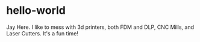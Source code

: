 # hello-world

Jay Here. I like to mess with 3d printers, both FDM and DLP, CNC Mills, and Laser Cutters.
It's a fun time!
